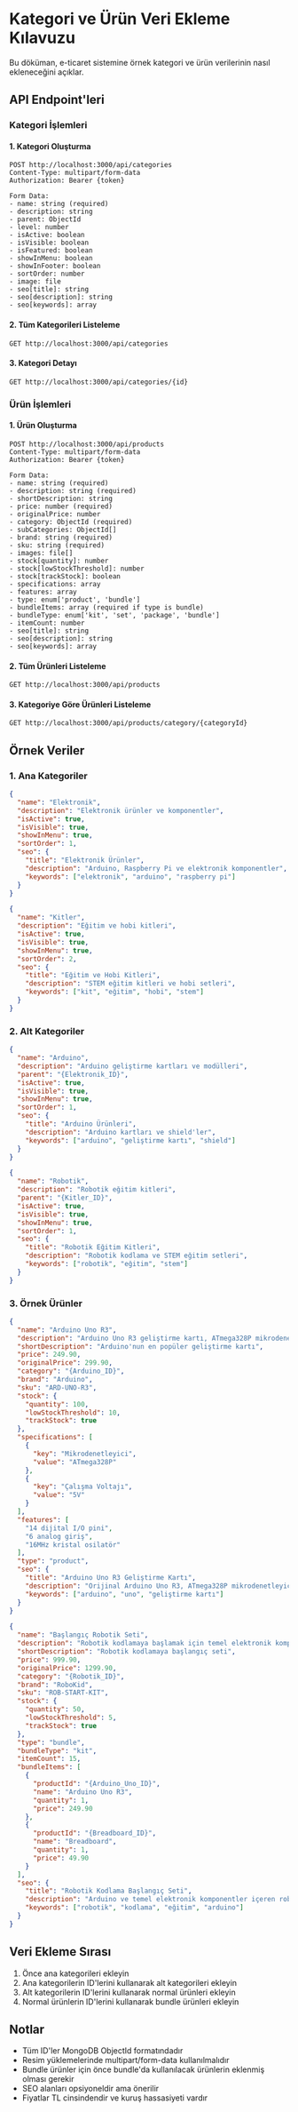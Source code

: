 # Kategori ve Ürün Veri Ekleme Kılavuzu

Bu döküman, e-ticaret sistemine örnek kategori ve ürün verilerinin nasıl ekleneceğini açıklar.

## API Endpoint'leri

### Kategori İşlemleri

#### 1. Kategori Oluşturma
```http
POST http://localhost:3000/api/categories
Content-Type: multipart/form-data
Authorization: Bearer {token}

Form Data:
- name: string (required)
- description: string
- parent: ObjectId
- level: number
- isActive: boolean
- isVisible: boolean
- isFeatured: boolean
- showInMenu: boolean
- showInFooter: boolean
- sortOrder: number
- image: file
- seo[title]: string
- seo[description]: string
- seo[keywords]: array
```

#### 2. Tüm Kategorileri Listeleme
```http
GET http://localhost:3000/api/categories
```

#### 3. Kategori Detayı
```http
GET http://localhost:3000/api/categories/{id}
```

### Ürün İşlemleri

#### 1. Ürün Oluşturma
```http
POST http://localhost:3000/api/products
Content-Type: multipart/form-data
Authorization: Bearer {token}

Form Data:
- name: string (required)
- description: string (required)
- shortDescription: string
- price: number (required)
- originalPrice: number
- category: ObjectId (required)
- subCategories: ObjectId[]
- brand: string (required)
- sku: string (required)
- images: file[]
- stock[quantity]: number
- stock[lowStockThreshold]: number
- stock[trackStock]: boolean
- specifications: array
- features: array
- type: enum['product', 'bundle']
- bundleItems: array (required if type is bundle)
- bundleType: enum['kit', 'set', 'package', 'bundle']
- itemCount: number
- seo[title]: string
- seo[description]: string
- seo[keywords]: array
```

#### 2. Tüm Ürünleri Listeleme
```http
GET http://localhost:3000/api/products
```

#### 3. Kategoriye Göre Ürünleri Listeleme
```http
GET http://localhost:3000/api/products/category/{categoryId}
```

## Örnek Veriler

### 1. Ana Kategoriler

```json
{
  "name": "Elektronik",
  "description": "Elektronik ürünler ve komponentler",
  "isActive": true,
  "isVisible": true,
  "showInMenu": true,
  "sortOrder": 1,
  "seo": {
    "title": "Elektronik Ürünler",
    "description": "Arduino, Raspberry Pi ve elektronik komponentler",
    "keywords": ["elektronik", "arduino", "raspberry pi"]
  }
}

{
  "name": "Kitler",
  "description": "Eğitim ve hobi kitleri",
  "isActive": true,
  "isVisible": true,
  "showInMenu": true,
  "sortOrder": 2,
  "seo": {
    "title": "Eğitim ve Hobi Kitleri",
    "description": "STEM eğitim kitleri ve hobi setleri",
    "keywords": ["kit", "eğitim", "hobi", "stem"]
  }
}
```

### 2. Alt Kategoriler

```json
{
  "name": "Arduino",
  "description": "Arduino geliştirme kartları ve modülleri",
  "parent": "{Elektronik_ID}",
  "isActive": true,
  "isVisible": true,
  "showInMenu": true,
  "sortOrder": 1,
  "seo": {
    "title": "Arduino Ürünleri",
    "description": "Arduino kartları ve shield'ler",
    "keywords": ["arduino", "geliştirme kartı", "shield"]
  }
}

{
  "name": "Robotik",
  "description": "Robotik eğitim kitleri",
  "parent": "{Kitler_ID}",
  "isActive": true,
  "isVisible": true,
  "showInMenu": true,
  "sortOrder": 1,
  "seo": {
    "title": "Robotik Eğitim Kitleri",
    "description": "Robotik kodlama ve STEM eğitim setleri",
    "keywords": ["robotik", "eğitim", "stem"]
  }
}
```

### 3. Örnek Ürünler

```json
{
  "name": "Arduino Uno R3",
  "description": "Arduino Uno R3 geliştirme kartı, ATmega328P mikrodenetleyici tabanlı",
  "shortDescription": "Arduino'nun en popüler geliştirme kartı",
  "price": 249.90,
  "originalPrice": 299.90,
  "category": "{Arduino_ID}",
  "brand": "Arduino",
  "sku": "ARD-UNO-R3",
  "stock": {
    "quantity": 100,
    "lowStockThreshold": 10,
    "trackStock": true
  },
  "specifications": [
    {
      "key": "Mikrodenetleyici",
      "value": "ATmega328P"
    },
    {
      "key": "Çalışma Voltajı",
      "value": "5V"
    }
  ],
  "features": [
    "14 dijital I/O pini",
    "6 analog giriş",
    "16MHz kristal osilatör"
  ],
  "type": "product",
  "seo": {
    "title": "Arduino Uno R3 Geliştirme Kartı",
    "description": "Orijinal Arduino Uno R3, ATmega328P mikrodenetleyici",
    "keywords": ["arduino", "uno", "geliştirme kartı"]
  }
}

{
  "name": "Başlangıç Robotik Seti",
  "description": "Robotik kodlamaya başlamak için temel elektronik komponentler ve Arduino içeren set",
  "shortDescription": "Robotik kodlamaya başlangıç seti",
  "price": 999.90,
  "originalPrice": 1299.90,
  "category": "{Robotik_ID}",
  "brand": "RoboKid",
  "sku": "ROB-START-KIT",
  "stock": {
    "quantity": 50,
    "lowStockThreshold": 5,
    "trackStock": true
  },
  "type": "bundle",
  "bundleType": "kit",
  "itemCount": 15,
  "bundleItems": [
    {
      "productId": "{Arduino_Uno_ID}",
      "name": "Arduino Uno R3",
      "quantity": 1,
      "price": 249.90
    },
    {
      "productId": "{Breadboard_ID}",
      "name": "Breadboard",
      "quantity": 1,
      "price": 49.90
    }
  ],
  "seo": {
    "title": "Robotik Kodlama Başlangıç Seti",
    "description": "Arduino ve temel elektronik komponentler içeren robotik eğitim seti",
    "keywords": ["robotik", "kodlama", "eğitim", "arduino"]
  }
}
```

## Veri Ekleme Sırası

1. Önce ana kategorileri ekleyin
2. Ana kategorilerin ID'lerini kullanarak alt kategorileri ekleyin
3. Alt kategorilerin ID'lerini kullanarak normal ürünleri ekleyin
4. Normal ürünlerin ID'lerini kullanarak bundle ürünleri ekleyin

## Notlar

- Tüm ID'ler MongoDB ObjectId formatındadır
- Resim yüklemelerinde multipart/form-data kullanılmalıdır
- Bundle ürünler için önce bundle'da kullanılacak ürünlerin eklenmiş olması gerekir
- SEO alanları opsiyoneldir ama önerilir
- Fiyatlar TL cinsindendir ve kuruş hassasiyeti vardır 